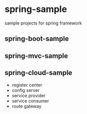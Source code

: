 # spring-sample
sample projects for spring framework

## spring-boot-sample

## spring-mvc-sample

## spring-cloud-sample
- register center
- config server
- service provider
- service consumer
- route gateway
